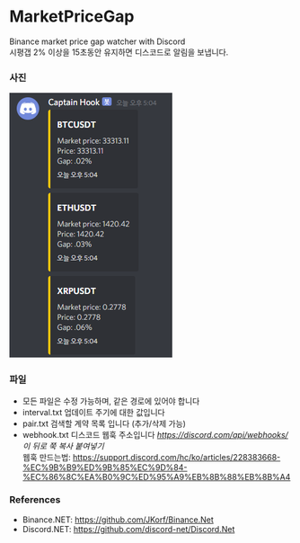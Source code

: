 # MarketPriceGap
Binance market price gap watcher with Discord   
시평갭 2% 이상을 15초동안 유지하면 디스코드로 알림을 보냅니다.

### 사진
![Alt text](/console.PNG)

### 파일
- 모든 파일은 수정 가능하며, 같은 경로에 있어야 합니다
- interval.txt 업데이트 주기에 대한 값입니다
- pair.txt 검색할 계약 목록 입니다 (추가/삭제 가능)
- webhook.txt 디스코드 웹훅 주소입니다 *https://discord.com/api/webhooks/ 이 뒤로 쭉 복사 붙여넣기*   
웹훅 만드는법: https://support.discord.com/hc/ko/articles/228383668-%EC%9B%B9%ED%9B%85%EC%9D%84-%EC%86%8C%EA%B0%9C%ED%95%A9%EB%8B%88%EB%8B%A4

### References
- Binance.NET: https://github.com/JKorf/Binance.Net
- Discord.NET: https://github.com/discord-net/Discord.Net
